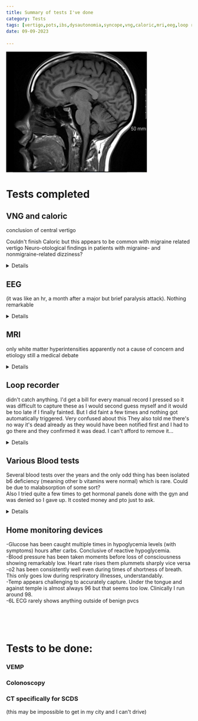 ```yaml
---
title: Summary of tests I've done
category: Tests
tags: [vertigo,pots,ibs,dysautonomia,syncope,vng,caloric,mri,eeg,loop recorder,blood tests,home devices,vemp, colonoscopy]
date: 09-09-2023

---
```


![this image costed me $4k](/assets/img/brain.png)


# Tests completed

## VNG and caloric
conclusion of central vertigo

Couldn't finish Caloric but this appears to be common with migraine related vertigo Neuro-otological findings in patients with migraine- and nonmigraine-related dizziness? 
<details> side note, caloric caused a massive vertigo attack and I started sweating and shaking so she stopped the test and told me I really don't have to do it so I was like ok sure why suffer for nothing, then she noted that I was unable to complete it due to anxiety. Had I known she would have noted it this way I would have just told her to start over again <br>   
<img src= "/assets/img/caloricresults.png">  
<img src= "/assets/img/VNG.png">
 </details>


## EEG 
(it was like an hr, a month after a major but brief paralysis attack). Nothing remarkable 
<details>
<img src="/assets/img/eeg.png"> 
</details>

## MRI 
only white matter hyperintensities apparently not a cause of concern and etiology still a medical debate 


<details>
Indication:SYNCOPE AND COLLAPSE 

Technique: Sagittal T1, axial T1, axial T2, axial FLAIR, coronal FLAIR, axial and coronal T1 postcontrast, diffusion and ADC map were obtained. The examination was performed before and after injection of 5.5 mL of Gadavist. 

Findings: 
Few tiny foci of T2 hyperintensity in bilateral frontal deep white matter represent nonspecific gliosis and of doubtful clinical significance. Dilated perivascular space in the right lentiform nucleus is a normal variant. No intracranial space-occupying lesions or abnormal enhancement. The craniocervical junction is unremarkable. No intracranial hemorrhage. No hydrocephalus. No midline shift. No evidence of restricted diffusion to suggest acute infarction. The visualized intracranial flow-voids appear grossly unremarkable. Minimal mucosal thickening is seen in the anterior ethmoid air cells, the remaining visualized paranasal sinuses and mastoid air cells bilaterally are essentially well-aerated. 

Impression: 
Essentially unremarkable brain MRI without and with contrast.

</details>

## Loop recorder
didn't catch anything. I'd get a bill for every manual record I pressed so it was difficult to capture these as I would second guess myself and it would be too late if I finally fainted. But I did faint a few times and nothing got automatically triggered. Very confused about this 
They also told me there's no way it's dead already as they would have been notified first and I had to go there and they confirmed it was dead.   I can't afford to remove it... 
  
<details>
<img src="/assets/img/loop_eol.jpg" alt="Image Description" width="400" height="300">

</details>

## Various Blood tests
Several blood tests over the years and the only odd thing has been isolated b6 deficiency (meaning other b vitamins were normal) which is rare. Could be due to malabsorption of some sort?   
Also I tried quite a few times to get hormonal panels done with the gyn and was denied so I gave up. It costed money and pto just to ask.   
<details>
<iframe src="https://docs.google.com/spreadsheets/d/e/2PACX-1vR9nSgndZwFGLpIiHAzdgftDBDhkKM7lJkm07qcIt9oHUEGzjos-VVZ6ecEPZF04gIUufjxNgeuzsJE/pubhtml?widget=true&amp;headers=false" width="400" height="300"></iframe>

</details>

## Home monitoring devices
-Glucose has been caught multiple times in hypoglycemia levels (with symptoms) hours after carbs. Conclusive of reactive hypoglycemia.  
-Blood pressure has been taken moments before loss of consciousness showing remarkably low. Heart rate rises them plummets sharply vice versa  
-o2 has been consistently well even during times of shortness of breath. This only goes low during respriratory illnesses, understandably.   
-Temp appears challenging to accurately capture. Under the tongue and against temple is almost always 96 but that seems too low. Clinically I run around 98.   
-6L ECG rarely shows anything outside of benign pvcs




<br>
 <br>
<br>

# Tests to be done:

### VEMP

### Colonoscopy

### CT specifically for SCDS 
(this may be impossible to get in my city and I can't drive) 


